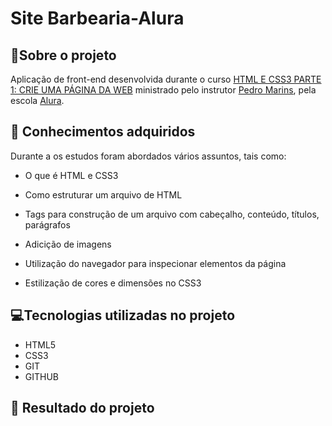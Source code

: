 # Site Barbearia-Alura

 :bookmark_tabs:Sobre o projeto
 --
 Aplicação de front-end desenvolvida durante o curso [HTML E CSS3 PARTE 1: CRIE UMA PÁGINA DA WEB](https://cursos.alura.com.br/conhecendo-html-eamp-css-bonus-de-git-nadiaaoliverr-1671448369818-p501569) ministrado pelo instrutor [Pedro Marins](https://cursos.alura.com.br/user/opedromarins), pela escola [Alura](https://www.alura.com.br/).

 :pencil: Conhecimentos adquiridos
 --
 Durante a os estudos foram abordados vários assuntos, tais como:
 
 - O que é HTML e CSS3
 
 - Como estruturar um arquivo de HTML
 
- Tags para construção de um arquivo com cabeçalho, conteúdo, títulos, parágrafos
 
 - Adicição de imagens
 
 - Utilização do navegador para inspecionar elementos da página
 
 - Estilização de cores e dimensões no CSS3
 
 :computer:Tecnologias utilizadas no projeto
 --
 - HTML5
 - CSS3
 - GIT
 - GITHUB
 
:pushpin: Resultado do projeto
--

          
          
 
